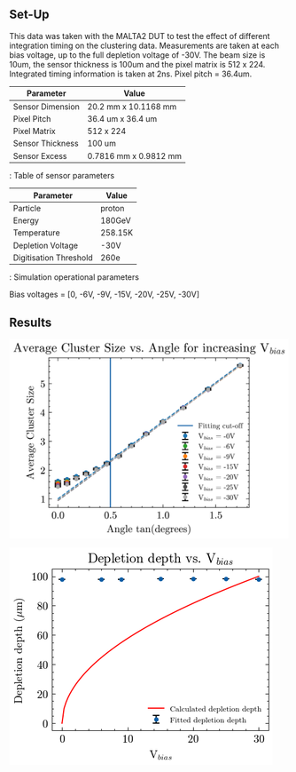 ## Set-Up

This data was taken with the MALTA2 DUT to test the effect of different integration timing on the clustering data. Measurements are taken at each bias voltage, up to the full depletion voltage of -30V. The beam size is 10um, the sensor thickness is 100um and the pixel matrix is 512 x 224. Integrated timing information is taken at 2ns. Pixel pitch = 36.4um.

| Parameter        | Value                 |
|------------------|-----------------------|
| Sensor Dimension | 20.2 mm x 10.1168 mm  |
| Pixel Pitch      | 36.4 um x 36.4 um     |
| Pixel Matrix     | 512 x 224             |
| Sensor Thickness | 100 um                |
| Sensor Excess    | 0.7816 mm x 0.9812 mm |

: Table of sensor parameters

| Parameter              | Value   |
|------------------------|---------|
| Particle               | proton  |
| Energy                 | 180GeV  |
| Temperature            | 258.15K |
| Depletion Voltage      | -30V    |
| Digitisation Threshold | 260e    |

: Simulation operational parameters

Bias voltages = [0, -6V, -9V, -15V, -20V, -25V, -30V]

## Results

![Cluster size vs. tan(angle) with linear fits included](Plots/Depletion_depth_linear_fit_comparison_wFits.png)

![Linearly fitted cluster size data to produce depletion depth vs. bias voltage](Plots/Depletion_depth_linear_fit_comparison_new.png)
